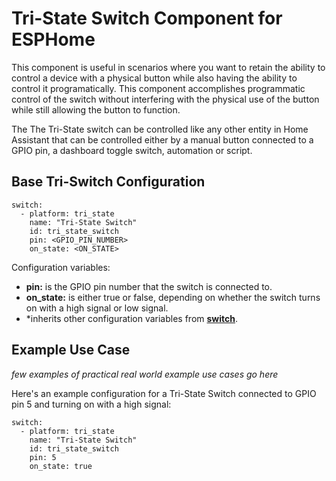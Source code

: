 # Tri-State Switch Component for ESPHome
This component is useful in scenarios where you want to retain the ability to control a device with a physical button while also having the ability to control it programatically.  This component accomplishes programmatic control of the switch without interfering with the physical use of the button while still allowing the button to function.

The The Tri-State switch can be controlled like any other entity in Home Assistant that can be controlled either by a manual button connected to a GPIO pin, a dashboard toggle switch, automation or script.

## Base Tri-Switch Configuration
```
switch:
  - platform: tri_state
    name: "Tri-State Switch"
    id: tri_state_switch
    pin: <GPIO_PIN_NUMBER>
    on_state: <ON_STATE>
```

Configuration variables:

  - **pin:** is the GPIO pin number that the switch is connected to.  
  - **on_state:** is either true or false, depending on whether the switch turns on with a high signal or low signal.  
  - *inherits other configuration variables from <a href="https://esphome.io/components/switch/index.html"><b>switch</b></a>.

## Example Use Case

_few examples of practical real world example use cases go here_
  
Here's an example configuration for a Tri-State Switch connected to GPIO pin 5 and turning on with a high signal:

```
switch:
  - platform: tri_state
    name: "Tri-State Switch"
    id: tri_state_switch
    pin: 5
    on_state: true
```
